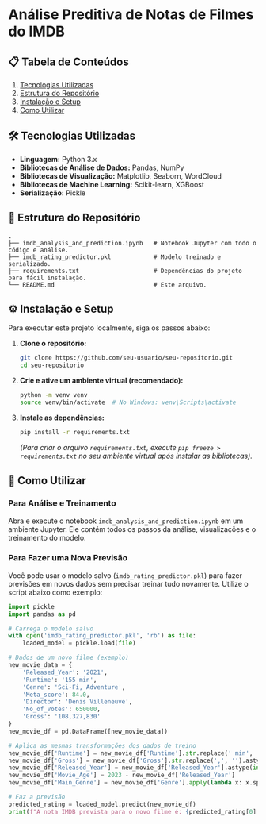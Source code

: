 # Análise Preditiva de Notas de Filmes do IMDB

## 📋 Tabela de Conteúdos

1. [Tecnologias Utilizadas](#-tecnologias-utilizadas)
2. [Estrutura do Repositório](#-estrutura-do-repositório)
3. [Instalação e Setup](#-instalação-e-setup)
4. [Como Utilizar](#-como-utilizar)

## 🛠️ Tecnologias Utilizadas

-   **Linguagem:** Python 3.x
-   **Bibliotecas de Análise de Dados:** Pandas, NumPy
-   **Bibliotecas de Visualização:** Matplotlib, Seaborn, WordCloud
-   **Bibliotecas de Machine Learning:** Scikit-learn, XGBoost
-   **Serialização:** Pickle

## 📁 Estrutura do Repositório

```
.
├── imdb_analysis_and_prediction.ipynb   # Notebook Jupyter com todo o código e análise.
├── imdb_rating_predictor.pkl            # Modelo treinado e serializado.
├── requirements.txt                     # Dependências do projeto para fácil instalação.
└── README.md                            # Este arquivo.
```

## ⚙️ Instalação e Setup

Para executar este projeto localmente, siga os passos abaixo:

1. **Clone o repositório:**

    ```bash
    git clone https://github.com/seu-usuario/seu-repositorio.git
    cd seu-repositorio
    ```

2. **Crie e ative um ambiente virtual (recomendado):**

    ```bash
    python -m venv venv
    source venv/bin/activate  # No Windows: venv\Scripts\activate
    ```

3. **Instale as dependências:**
    ```bash
    pip install -r requirements.txt
    ```
    _(Para criar o arquivo `requirements.txt`, execute `pip freeze > requirements.txt` no seu ambiente virtual após instalar as bibliotecas)._

## 🚀 Como Utilizar

### Para Análise e Treinamento

Abra e execute o notebook `imdb_analysis_and_prediction.ipynb` em um ambiente Jupyter. Ele contém todos os passos da análise, visualizações e o treinamento do modelo.

### Para Fazer uma Nova Previsão

Você pode usar o modelo salvo (`imdb_rating_predictor.pkl`) para fazer previsões em novos dados sem precisar treinar tudo novamente. Utilize o script abaixo como exemplo:

```python
import pickle
import pandas as pd

# Carrega o modelo salvo
with open('imdb_rating_predictor.pkl', 'rb') as file:
    loaded_model = pickle.load(file)

# Dados de um novo filme (exemplo)
new_movie_data = {
    'Released_Year': '2021',
    'Runtime': '155 min',
    'Genre': 'Sci-Fi, Adventure',
    'Meta_score': 84.0,
    'Director': 'Denis Villeneuve',
    'No_of_Votes': 650000,
    'Gross': '108,327,830'
}
new_movie_df = pd.DataFrame([new_movie_data])

# Aplica as mesmas transformações dos dados de treino
new_movie_df['Runtime'] = new_movie_df['Runtime'].str.replace(' min', '').astype(int)
new_movie_df['Gross'] = new_movie_df['Gross'].str.replace(',', '').astype(float)
new_movie_df['Released_Year'] = new_movie_df['Released_Year'].astype(int)
new_movie_df['Movie_Age'] = 2023 - new_movie_df['Released_Year']
new_movie_df['Main_Genre'] = new_movie_df['Genre'].apply(lambda x: x.split(',')[0])

# Faz a previsão
predicted_rating = loaded_model.predict(new_movie_df)
print(f"A nota IMDB prevista para o novo filme é: {predicted_rating[0]:.2f}")
```
